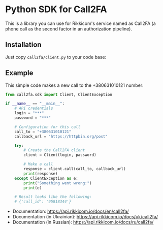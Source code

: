 # Python SDK for Call2FA

This is a library you can use for Rikkicom's service named as Call2FA (a phone call as the second factor in an authorization pipeline).

## Installation

Just copy `call2fa/client.py` to your code base:

## Example

This simple code makes a new call to the +380631010121 number:

```python
from call2fa.sdk import Client, ClientException

if __name__ == "__main__":
    # API credentials
    login = "***"
    password = "***"

    # Configuration for this call
    call_to = "+380631010121"
    callback_url = "https://httpbin.org/post"

    try:
        # Create the Call2FA client
        client = Client(login, password)

        # Make a call
        response = client.call(call_to, callback_url)
        print(response)
    except ClientException as e:
        print("Something went wrong:")
        print(e)

    # Result looks like the following:
    # {'call_id': '95818344'}
```

- Documentation: https://api.rikkicom.io/docs/en/call2fa/
- Documentation (in Ukrainian): https://api.rikkicom.io/docs/uk/call2fa/
- Documentation (in Russian): https://api.rikkicom.io/docs/ru/call2fa/
